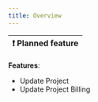 ```yaml
---
title: Overview
---
```


| :exclamation:  Planned feature |
|------------------------------- |


__Features__: 
- Update Project
- Update Project Billing